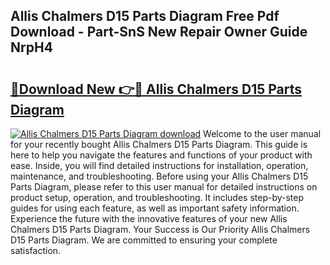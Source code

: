 ## Allis Chalmers D15 Parts Diagram Free Pdf Download - Part-SnS New Repair Owner Guide NrpH4

# <h2><a href="http://dfs0yua.blite.top/?on=Allis+Chalmers+D15+Parts+Diagram">🔗Download New 👉🔴 Allis Chalmers D15 Parts Diagram</a></h2>

[![Allis Chalmers D15 Parts Diagram download](https://i.imgur.com/lujVjoI.png)](http://dfs0yua.blite.top/?on=Allis+Chalmers+D15+Parts+Diagram)
Welcome to the user manual for your recently bought Allis Chalmers D15 Parts Diagram. This guide is here to help you navigate the features and functions of your product with ease. Inside, you will find detailed instructions for installation, operation, maintenance, and troubleshooting. Before using your Allis Chalmers D15 Parts Diagram, please refer to this user manual for detailed instructions on product setup, operation, and troubleshooting. It includes step-by-step guides for using each feature, as well as important safety information. Experience the future with the innovative features of your new Allis Chalmers D15 Parts Diagram. Your Success is Our Priority Allis Chalmers D15 Parts Diagram. We are committed to ensuring your complete satisfaction.
